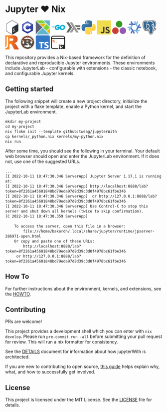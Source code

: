 # Jupyter :heart: Nix

<p float="left">
  <img src="kernels/available/bash/logo64.png" width="45" />
  <img src="kernels/available/c/logo64.png" width="45" />
  <img src="kernels/available/elm/logo64.png" width="45" />
  <img src="kernels/available/go/logo64.png" width="45" />
  <img src="kernels/available/haskell/logo64.png" width="45" />
  <img src="kernels/available/python/logo64.png" width="45" />
  <img src="kernels/available/javascript/logo64.png" width="45" />
  <img src="kernels/available/julia/logo64.png" width="45" />
  <img src="kernels/available/nix/logo64.png" width="45" />
  <img src="kernels/available/postgres/logo64.png" width="45" />
  <img src="kernels/available/r/logo64.png" width="45" />
  <img src="kernels/available/rust/logo64.png" width="45" />
  <img src="kernels/available/typescript/logo64.png" width="45" />
  <img src="kernels/available/zsh/logo64.png" width="45" />
</p>

This repository provides a Nix-based framework for the definition of
declarative and reproducible Jupyter environments. These environments
include JupyterLab - configurable with extensions - the classic notebook,
and configurable Jupyter kernels.

## Getting started

The following snippet will create a new project directory, initialize the project with a flake template, enable a Python kernel, and start the JupyterLab environment.

```shell
mkdir my-project
cd my-project
nix flake init --template github:tweag/jupyterWith
cp kernels/_python.nix kernels/my-python.nix
nix run
```

After some time, you should see the following in your terminal. Your default web browser should open and enter the JupyterLab environment. If it does not, use one of the suggested URLs.

```shell
...
[I 2022-10-11 18:47:30.346 ServerApp] Jupyter Server 1.17.1 is running at:
[I 2022-10-11 18:47:30.346 ServerApp] http://localhost:8888/lab?token=8f2261a45601848bd79eda97d8d39c3d0f4978bc61fbe346
[I 2022-10-11 18:47:30.346 ServerApp]  or http://127.0.0.1:8888/lab?token=8f2261a45601848bd79eda97d8d39c3d0f4978bc61fbe346
[I 2022-10-11 18:47:30.346 ServerApp] Use Control-C to stop this server and shut down all kernels (twice to skip confirmation).
[C 2022-10-11 18:47:30.359 ServerApp] 
    
    To access the server, open this file in a browser:
        file:///home/bakerdn/.local/share/jupyter/runtime/jpserver-286971-open.html
    Or copy and paste one of these URLs:
        http://localhost:8888/lab?token=8f2261a45601848bd79eda97d8d39c3d0f4978bc61fbe346
     or http://127.0.0.1:8888/lab?token=8f2261a45601848bd79eda97d8d39c3d0f4978bc61fbe346
```

## How To

For further instructions about the environment, kernels, and extensions, see the [HOWTO](docs/HOWTO.md).

## Contributing

PRs are welcome!

This project provides a development shell which you can enter with `nix develop`. Please run `pre-commit run -all` before submitting your pull request for review. This will run a nix formatter for consistency.

See the [DETAILS](docs/DETAILS.md) document for information about how jupyterWith is architected.

If you are new to contributing to open source, [this guide](https://opensource.guide/how-to-contribute/) helps explain why, what, and how to successfully get involved.

## License

This project is licensed under the MIT License. See the [LICENSE](LICENSE.md) file for details.
